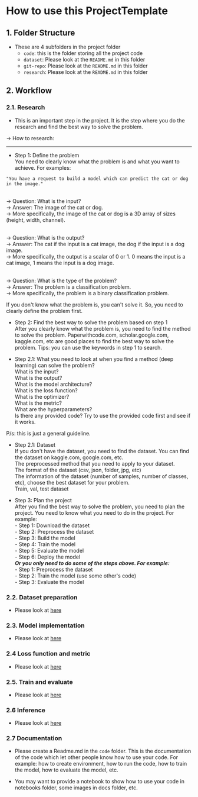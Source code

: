 # How to use this ProjectTemplate

## 1. Folder Structure
- These are 4 subfolders in the project folder
    - `code`: this is the folder storing all the project code
    - `dataset`: Please look at the `README.md` in this folder
    - `git-repo`: Please look at the `README.md` in this folder
    - `research`: Please look at the `README.md` in this folder

## 2. Workflow

### 2.1. Research

- This is an important step in the project. It is the step where you do the research and find the best way to solve the problem.

-> How to research:

---- 
- Step 1: Define the problem
<br>You need to clearly know what the problem is and what you want to achieve.
For examples:
```
"You have a request to build a model which can predict the cat or dog in the image."
```
<br> -> Question: What is the input? 
<br> -> Answer: The image of the cat or dog. 
<br> -> More specifically, the image of the cat or dog is a 3D array of sizes (height, width, channel).

<br> -> Question: What is the output? 
<br> -> Answer: The cat if the input is a cat image, the dog if the input is a dog image.
<br> -> More specifically, the output is a scalar of 0 or 1. 0 means the input is a cat image, 1 means the input is a dog image.

<br> -> Question: What is the type of the problem?
<br> -> Answer: The problem is a classification problem.
<br> -> More specifically, the problem is a binary classification problem.

If you don't know what the problem is, you can't solve it. So, you need to clearly define the problem first.

- Step 2: Find the best way to solve the problem based on step 1
<br>After you clearly know what the problem is, you need to find the method to solve the problem. Paperwithcode.com, scholar.google.com, kaggle.com, etc are good places to find the best way to solve the problem. Tips: you can use the keywords in step 1 to search.

- Step 2.1: What you need to look at when you find a method (deep learning) can solve the problem?
<br>What is the input? 
<br>What is the output? 
<br>What is the model architecture? 
<br>What is the loss function? 
<br>What is the optimizer? 
<br>What is the metric? 
<br>What are the hyperparameters?
<br>Is there any provided code? Try to use the provided code first and see if it works.

P/s: this is just a general guideline.

- Step 2.1: Dataset
<br> If you don't have the dataset, you need to find the dataset. You can find the dataset on kaggle.com, google.com, etc.
<br> The preprocessed method that you need to apply to your dataset.
<br> The format of the dataset (csv, json, folder, jpg, etc)
<br> The information of the dataset (number of samples, number of classes, etc), choose the best dataset for your problem.
<br> Train, val, test dataset

- Step 3: Plan the project
<br> After you find the best way to solve the problem, you need to plan the project. You need to know what you need to do in the project. For example:
<br> - Step 1: Download the dataset
<br> - Step 2: Preprocess the dataset
<br> - Step 3: Build the model
<br> - Step 4: Train the model
<br> - Step 5: Evaluate the model
<br> - Step 6: Deploy the model
<br> ***Or you only need to do some of the steps above. For example:***
<br> - Step 1: Preprocess the dataset
<br> - Step 2: Train the model (use some other's code)
<br> - Step 3: Evaluate the model

### 2.2. Dataset preparation

- Please look at [here](code/src/data/Readme.md)

### 2.3. Model implementation

- Please look at [here](code/src/models/Readme.md)

### 2.4 Loss function and metric

- Please look at [here](code/src/LossMetrics.md)

### 2.5. Train and evaluate

- Please look at [here](code/Train.md)

### 2.6 Inference

- Please look at [here](code/Inference.md)

### 2.7 Documentation

- Please create a Readme.md in the `code` folder. This is the documentation of the code which let other people know how to use your code. For example: how to create environment, how to run the code, how to train the model, how to evaluate the model, etc.

- You may want to provide a notebook to show how to use your code in notebooks folder, some images in docs folder, etc.

